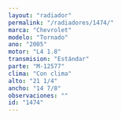 ```yaml
---
layout: "radiador"
permalink: "/radiadores/1474/"
marca: "Chevrolet"
modelo: "Tornado"
ano: "2005"
motor: "L4 1.8"
transmision: "Estándar"
parte: "M-12577"
clima: "Con clima"
alto: "21 1/4"
ancho: "14 7/8"
observaciones: ""
id: "1474"
---
```


